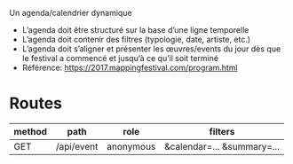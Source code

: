 
Un agenda/calendrier dynamique
- L’agenda doit être structuré sur la base d’une ligne temporelle
- L’agenda doit contenir des filtres (typologie, date, artiste, etc.)
- L’agenda doit s’aligner et présenter les œuvres/events du jour dès que le festival a
commencé et jusqu’à ce qu’il soit terminé
- Référence: https://2017.mappingfestival.com/program.html

# Routes
|method|path|role|filters|
|--|--|--|--|
|GET|/api/event|anonymous| &calendar=... &summary=... |
